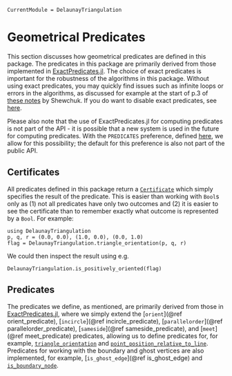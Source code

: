 ```@meta 
CurrentModule = DelaunayTriangulation
```

# Geometrical Predicates

This section discusses how geometrical predicates are defined in this package. The predicates in this package are primarily derived from those implemented in [ExactPredicates.jl](https://github.com/lairez/ExactPredicates.jl). The choice of exact predicates is important for the robustness of the algorithms in this package. Without using exact predicates, you may quickly find issues such as infinite loops or errors in the algorithms, as discussed for example at the start of p.3 of [these notes](https://perso.uclouvain.be/jean-francois.remacle/LMECA2170/robnotes.pdf) by Shewchuk. If you do want to disable exact predicates, see [here](disabling_ea.md).

Please also note that the use of ExactPredicates.jl for computing predicates is not part of the API - it is possible that a new system is used in the future for computing predicates. With the `PREDICATES` preference, defined [here](disabling_ea.md), we allow for this possibility; the default for this preference is also not part of the public API.

## Certificates 

All predicates defined in this package return a [`Certificate`](@ref) which simply specifies the result of the predicate. This is easier than working with `Bool`s only as (1) not all predicates have only two outcomes and (2) it is easier to see the certificate than to remember exactly what outcome is represented by a `Bool`. For example:

```@example certex 
using DelaunayTriangulation
p, q, r = (0.0, 0.0), (1.0, 0.0), (0.0, 1.0)
flag = DelaunayTriangulation.triangle_orientation(p, q, r)
```

We could then inspect the result using e.g.

```@example certex 
DelaunayTriangulation.is_positively_oriented(flag)
```

## Predicates

The predicates we define, as mentioned, are primarily derived from those in [ExactPredicates.jl](https://github.com/lairez/ExactPredicates.jl), where we simply extend the [`orient`](@ref orient_predicate), [`incircle`](@ref incircle_predicate), [`parallelorder`](@ref parallelorder_predicate), [`sameside`](@ref sameside_predicate), and [`meet`](@ref meet_predicate) predicates, allowing us to define predicates for, for example, [`triangle_orientation`](@ref) and [`point_position_relative_to_line`](@ref). Predicates for working with the boundary and ghost vertices are also implemented, for example, [`is_ghost_edge`](@ref is_ghost_edge) and [`is_boundary_node`](@ref).